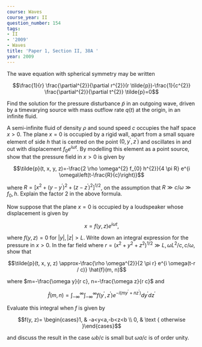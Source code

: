 ```yaml
---
course: Waves
course_year: II
question_number: 154
tags:
- II
- '2009'
- Waves
title: 'Paper 1, Section II, 38A '
year: 2009
---
```




The wave equation with spherical symmetry may be written

$$\frac{1}{r} \frac{\partial^{2}}{\partial r^{2}}(r \tilde{p})-\frac{1}{c^{2}} \frac{\partial^{2}}{\partial t^{2}} \tilde{p}=0$$

Find the solution for the pressure disturbance $\tilde{p}$ in an outgoing wave, driven by a timevarying source with mass outflow rate $q(t)$ at the origin, in an infinite fluid.

A semi-infinite fluid of density $\rho$ and sound speed $c$ occupies the half space $x>0$. The plane $x=0$ is occupied by a rigid wall, apart from a small square element of side $h$ that is centred on the point $\left(0, y^{\prime}, z^{\prime}\right)$ and oscillates in and out with displacement $f_{0} e^{i \omega t}$. By modelling this element as a point source, show that the pressure field in $x>0$ is given by

$$\tilde{p}(t, x, y, z)=-\frac{2 \rho \omega^{2} f_{0} h^{2}}{4 \pi R} e^{i \omega\left(t-\frac{R}{c}\right)}$$

where $R=\left[x^{2}+\left(y-y^{\prime}\right)^{2}+\left(z-z^{\prime}\right)^{2}\right]^{1 / 2}$, on the assumption that $R \gg c / \omega \gg f_{0}, h$. Explain the factor 2 in the above formula.

Now suppose that the plane $x=0$ is occupied by a loudspeaker whose displacement is given by

$$x=f(y, z) e^{i \omega t},$$

where $f(y, z)=0$ for $|y|,|z|>L$. Write down an integral expression for the pressure in $x>0$. In the far field where $r=\left(x^{2}+y^{2}+z^{2}\right)^{1 / 2} \gg L, \omega L^{2} / c, c / \omega$, show that

$$\tilde{p}(t, x, y, z) \approx-\frac{\rho \omega^{2}}{2 \pi r} e^{i \omega(t-r / c)} \hat{f}(m, n)$$

where $m=-\frac{\omega y}{r c}, n=-\frac{\omega z}{r c}$ and

$$\hat{f}(m, n)=\int_{-\infty}^{\infty} \int_{-\infty}^{\infty} f\left(y^{\prime}, z^{\prime}\right) e^{-i\left(m y^{\prime}+n z^{\prime}\right)} d y^{\prime} d z^{\prime}$$

Evaluate this integral when $f$ is given by

$$f(y, z)= \begin{cases}1, & -a<y<a,-b<z<b \\ 0, & \text { otherwise }\end{cases}$$

and discuss the result in the case $\omega b / c$ is small but $\omega a / c$ is of order unity.